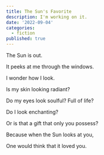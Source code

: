 ```yaml
---
title: The Sun's Favorite
description: I'm working on it.
date: '2022-09-04'
categories:
  - fiction
published: true
---
```


The Sun is out.

It peeks at me through the windows.

I wonder how I look.

Is my skin looking radiant?

Do my eyes look soulful? Full of life?

Do I look enchanting?

Or is that a gift that only you possess?

Because when the Sun looks at you,

One would think that it loved you.
